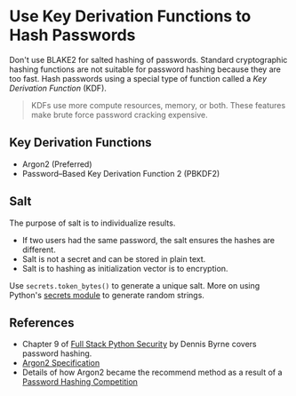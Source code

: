 # Use Key Derivation Functions to Hash Passwords

Don't use BLAKE2 for salted hashing of passwords.
Standard cryptographic hashing functions are not suitable for password hashing because they are too fast.
Hash passwords using a special type of function called a _Key_ _Derivation_ _Function_ (KDF).

> KDFs use more compute resources, memory, or both.
> These features make brute force password cracking expensive.

## Key Derivation Functions

+ Argon2 (Preferred)
+ Password–Based Key Derivation Function 2 (PBKDF2)

## Salt

The purpose of salt is to individualize results.

+ If two users had the same password, the salt ensures the hashes are different.
+ Salt is not a secret and can be stored in plain text.
+ Salt is to hashing as initialization vector is to encryption.

Use `secrets.token_bytes()` to generate a unique salt.
More on using Python's [secrets module](./generate-crypto-safe-random-strings.md) to generate random strings.

## References

+ Chapter 9 of [Full Stack Python Security](https://www.manning.com/books/full-stack-python-security) by Dennis Byrne covers password hashing.
+ [Argon2 Specification](https://github.com/P-H-C/phc-winner-argon2/blob/master/argon2-specs.pdf)
+ Details of how Argon2 became the recommend method as a result of a [Password Hashing Competition](https://www.password-hashing.net/)
